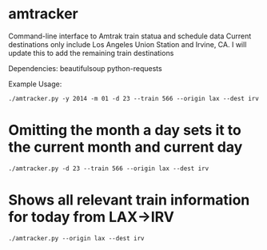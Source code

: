 amtracker
=========

Command-line interface to Amtrak train statua and schedule data
Current destinations only include Los Angeles Union Station and Irvine, CA.
I will update this to add the remaining train destinations

Dependencies:
beautifulsoup
python-requests

Example Usage:

```
./amtracker.py -y 2014 -m 01 -d 23 --train 566 --origin lax --dest irv
```

# Omitting the month a day sets it to the current month and current day
```
./amtracker.py -d 23 --train 566 --origin lax --dest irv
```

# Shows all relevant train information for today from LAX->IRV
```
./amtracker.py --origin lax --dest irv
```
